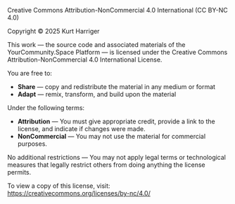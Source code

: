 Creative Commons Attribution-NonCommercial 4.0 International (CC BY-NC 4.0)

Copyright © 2025 Kurt Harriger

This work — the source code and associated materials of the YourCommunity.Space Platform — is licensed under the Creative Commons Attribution-NonCommercial 4.0 International License.

You are free to:
- **Share** — copy and redistribute the material in any medium or format
- **Adapt** — remix, transform, and build upon the material

Under the following terms:
- **Attribution** — You must give appropriate credit, provide a link to the license, and indicate if changes were made.
- **NonCommercial** — You may not use the material for commercial purposes.

No additional restrictions — You may not apply legal terms or technological measures that legally restrict others from doing anything the license permits.

To view a copy of this license, visit:
https://creativecommons.org/licenses/by-nc/4.0/

